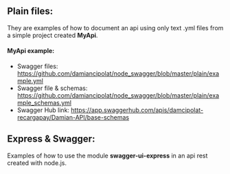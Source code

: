 ## Plain files:
They are examples of how to document an api using only text .yml files from a simple project created **MyApi**.

#### **MyApi example**:
- Swagger files: https://github.com/damiancipolat/node_swagger/blob/master/plain/example.yml
- Swagger file & schemas: https://github.com/damiancipolat/node_swagger/blob/master/plain/example_schemas.yml
- Swagger Hub link: https://app.swaggerhub.com/apis/damcipolat-recargapay/Damian-API/base-schemas

## Express & Swagger:
Examples of how to use the module **swagger-ui-express** in an api rest created with node.js.
